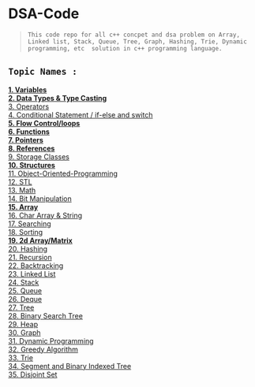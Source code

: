 # **DSA-Code**
> `This code repo for all c++ concpet and dsa problem on Array, Linked list, Stack, Queue, Tree, Graph, Hashing, Trie, Dynamic programming, etc  solution in c++ programming language.`


## **`Topic Names :`**
[**1. Variables**]("Variables")    <br/>
[**2. Data Types & Type Casting**](./Data%20Types%20%26%20Type%20Casting/ "Data Types & Type Casting")    <br/>
[3. Operators]( "Operators")    <br/>
[4. Conditional Statement / if-else and switch]()   <br/>
[**5. Flow Control/loops**](./Loops/ "Loops")    <br/>
[**6. Functions**](./Functions "Functions")    <br/>
[**7. Pointers**](./Pointers "Pointers")    <br/>
[**8. References**](./Reference "References")    <br/>
[9. Storage Classes]("")    <br/>
[**10. Structures**](./Structure "Structure")    <br/>
[11. Object-Oriented-Programming]("Object-Oriented-Programming")    <br/>
[12. STL ]("STL")   <br/>
[13. Math]("Math")    <br/>
[14. Bit Manipulation]()    <br/>
[**15. Array**](./Array "Array")    <br/>
[16. Char Array & String]()    <br/>
[17. Searching]("Searching")    <br/>
[18. Sorting]("Sorting")    <br/>
[**19. 2d Array/Matrix**](./2D%20Array%20 "2D Array")    <br/>
[20. Hashing]("Hashing")   <br/>
[21. Recursion]("Recursion")   <br/>
[22. Backtracking]("Backtracking")    <br/>
[23. Linked List]()   <br/>
[24. Stack]("Stack")    <br/>
[25. Queue]("Queue")   <br/>
[26. Deque]("Deque")   <br/>
[27. Tree]("Tree")    <br/>
[28. Binary Search Tree]()    <br/>
[29. Heap]("Heap")    <br/>
[30. Graph]("Graph")   <br/>
[31. Dynamic Programming]()    <br/>
[32. Greedy Algorithm]()    <br/>
[33. Trie]("Trie")    <br/>
[34. Segment and Binary Indexed Tree]()    <br/>
[35. Disjoint Set]()    <br/>

